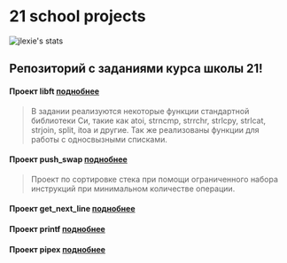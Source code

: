 # 21 school projects


![jlexie's stats](https://badge42.herokuapp.com/api/stats/jlexie)

## Репозиторий с заданиями курса школы 21!

#### Проект libft [поднобнее](libft)
> В задании реализуются некоторые функции стандартной библиотеки Си, такие как
> atoi, strncmp, strrchr, strlcpy, strlcat, strjoin, split, itoa и другие.
> Так же реализованы функции для работы с односвызными списками.

#### Проект push_swap  [поднобнее](push_swap)
> Проект по сортировке стека при помощи ограниченного набора инструкций при минимальном количестве операции.

#### Проект get_next_line [поднобнее](gnl)
> 
>
#### Проект printf [поднобнее](printf)

>
#### Проект pipex [поднобнее](push_swap)

> 